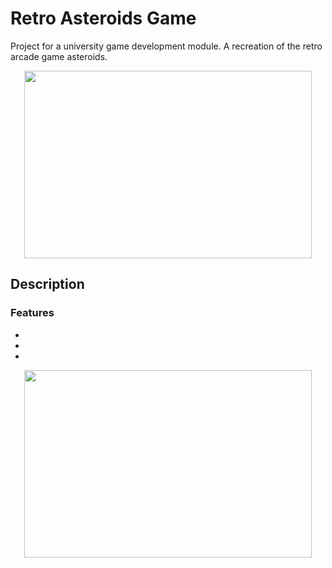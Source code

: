 # Retro Asteroids Game 

Project for a university game development module. A recreation of the retro arcade game asteroids.

<p align="center">
  <img width="460" height="300" src="https://github.com/joshashton/AsteroidsGame/assets/74310545/4cd27c90-6703-442a-bac5-78465a916c9d">
</p>


## Description



### Features
-
-
-
<p align="center">
  <img width="460" height="300" src="https://github.com/joshashton/AsteroidsGame/assets/74310545/08461ce8-2ac4-49a6-a846-196eddba8059">
</p>
